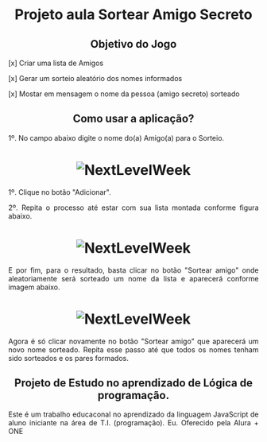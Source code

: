 <h1 align="center"> Projeto aula Sortear Amigo Secreto </h1>

<h2 align="center"> Objetivo do Jogo </h2>

<p align="justify"> [x] Criar uma lista de Amigos  </p>
<p align="justify"> [x] Gerar um sorteio aleatório dos nomes informados  </p>
<p align="justify"> [x] Mostar em mensagem o nome da pessoa (amigo secreto) sorteado  </p>

<h2 align="center"> Como usar a aplicação? </h2>

<p align="justify"> 1º. No campo abaixo digite o nome do(a) Amigo(a) para o Sorteio. </p>
<h1 align="center">
  <img alt="NextLevelWeek" title="#NextLevelWeek" src="./assets/digiteNome.png" />
</h1>
<p align="justify"> 1º. Clique no botão "Adicionar". </p>

<p align="justify"> 2º. Repita o processo até estar com sua lista montada conforme figura abaixo. </p>

<h1 align="center">
  <img alt="NextLevelWeek" title="#NextLevelWeek" src="./assets/nomesAdicionados.png" />
</h1>

<p align="justify"> E por fim, para o resultado, basta clicar no botão "Sortear amigo" onde aleatoriamente será sorteado um nome da lista e aparecerá conforme imagem abaixo. </p>

<h1 align="center">
  <img alt="NextLevelWeek" title="#NextLevelWeek" src="./assets/nomeSorteado.png" />
</h1>

<p align="justify"> Agora é só clicar novamente no botão "Sortear amigo" que aparecerá um novo nome sorteado. Repita esse passo até que todos os nomes tenham sido sorteados e os pares formados. </p>

<h2 align="center"> Projeto de Estudo no aprendizado de Lógica de programação. </h2>
<p align="justify"> Este é um trabalho educaconal no aprendizado da linguagem JavaScript de aluno iniciante na área de T.I. (programação). Eu. Oferecido pela Alura + ONE </p>
